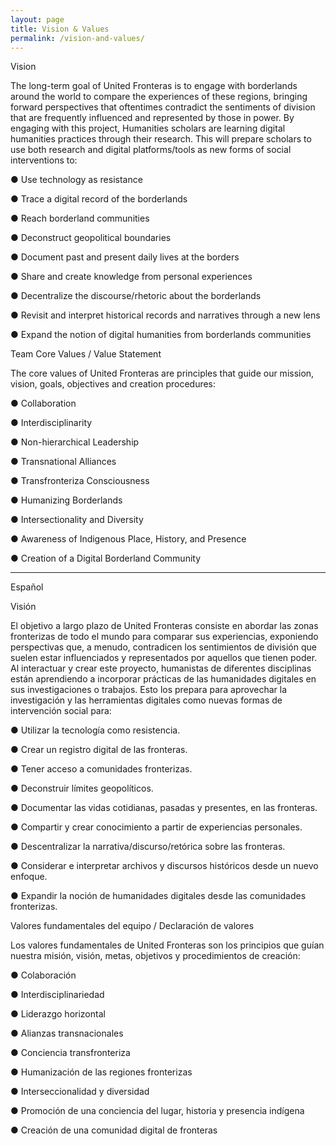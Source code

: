 ```yaml
---
layout: page
title: Vision & Values
permalink: /vision-and-values/
---
```


Vision

The long-term goal of United Fronteras is to engage with borderlands around the world to compare the experiences of these regions, bringing forward perspectives that oftentimes contradict the sentiments of division that are frequently influenced and represented by those in power. By engaging with this project, Humanities scholars are learning digital humanities practices through their research. This will prepare scholars to use both research and digital platforms/tools as new forms of social interventions to:

● Use technology as resistance

● Trace a digital record of the borderlands

● Reach borderland communities

● Deconstruct geopolitical boundaries

● Document past and present daily lives at the borders

● Share and create knowledge from personal experiences

● Decentralize the discourse/rhetoric about the borderlands

● Revisit and interpret historical records and narratives through a new lens

● Expand the notion of digital humanities from borderlands communities



Team Core Values / Value Statement

The core values of  United Fronteras are principles that guide our mission, vision, goals, objectives and creation procedures:

● Collaboration

● Interdisciplinarity

● Non-hierarchical Leadership

● Transnational Alliances

● Transfronteriza Consciousness

● Humanizing Borderlands

● Intersectionality and Diversity

● Awareness of Indigenous Place, History, and Presence

● Creation of a Digital Borderland Community


------------------------------------------------------------------------------------------------

Español

Visión

El objetivo a largo plazo de United Fronteras consiste en abordar las zonas fronterizas de todo el mundo para comparar sus experiencias, exponiendo perspectivas que, a menudo, contradicen los sentimientos de división que suelen estar influenciados y representados por aquellos que tienen poder. Al interactuar y crear este proyecto, humanistas de diferentes disciplinas están aprendiendo a incorporar prácticas de las humanidades digitales en sus investigaciones o trabajos. Esto los prepara para aprovechar la investigación y las herramientas digitales como nuevas formas de intervención social para:

●  Utilizar la tecnología como resistencia.

●  Crear un registro digital de las fronteras.

●  Tener acceso a comunidades fronterizas.

●  Deconstruir límites geopolíticos.

●  Documentar las vidas cotidianas, pasadas y presentes, en las fronteras.

●  Compartir y crear conocimiento a partir de experiencias personales.

●  Descentralizar la narrativa/discurso/retórica sobre las fronteras.

●  Considerar e interpretar archivos y discursos históricos desde un nuevo enfoque.

●  Expandir la noción de humanidades digitales desde las comunidades fronterizas.



Valores fundamentales del equipo / Declaración de valores

Los valores fundamentales de United Fronteras son los principios que guían nuestra misión, visión, metas, objetivos y procedimientos de creación:

●  Colaboración

●  Interdisciplinariedad

●  Liderazgo horizontal

●  Alianzas transnacionales

● Conciencia transfronteriza

●  Humanización de las regiones fronterizas

●  Interseccionalidad y diversidad

●  Promoción de una conciencia del lugar, historia y presencia indígena

●  Creación de una comunidad digital de fronteras
